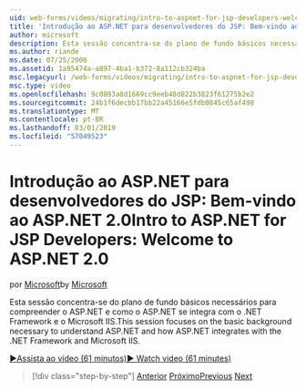 ```yaml
---
uid: web-forms/videos/migrating/intro-to-aspnet-for-jsp-developers-welcome-to-aspnet-20
title: 'Introdução ao ASP.NET para desenvolvedores do JSP: Bem-vindo ao ASP.NET 2.0 | Microsoft Docs'
author: microsoft
description: Esta sessão concentra-se do plano de fundo básicos necessários para compreender o ASP.NET e como o ASP.NET se integra com o .NET Framework e o Microsoft IIS.
ms.author: riande
ms.date: 07/25/2006
ms.assetid: 1a95474a-a897-4ba1-b372-8a112cb324ba
msc.legacyurl: /web-forms/videos/migrating/intro-to-aspnet-for-jsp-developers-welcome-to-aspnet-20
msc.type: video
ms.openlocfilehash: 9c0893a8d1669cc9eeb48d822b3823f61275b2e2
ms.sourcegitcommit: 24b1f6decbb17bb22a45166e5fdb0845c65af498
ms.translationtype: MT
ms.contentlocale: pt-BR
ms.lasthandoff: 03/01/2019
ms.locfileid: "57049523"
---
```

<a name="intro-to-aspnet-for-jsp-developers-welcome-to-aspnet-20"></a><span data-ttu-id="ee1a8-103">Introdução ao ASP.NET para desenvolvedores do JSP: Bem-vindo ao ASP.NET 2.0</span><span class="sxs-lookup"><span data-stu-id="ee1a8-103">Intro to ASP.NET for JSP Developers: Welcome to ASP.NET 2.0</span></span>
====================
<span data-ttu-id="ee1a8-104">por [Microsoft](https://github.com/microsoft)</span><span class="sxs-lookup"><span data-stu-id="ee1a8-104">by [Microsoft](https://github.com/microsoft)</span></span>

<span data-ttu-id="ee1a8-105">Esta sessão concentra-se do plano de fundo básicos necessários para compreender o ASP.NET e como o ASP.NET se integra com o .NET Framework e o Microsoft IIS.</span><span class="sxs-lookup"><span data-stu-id="ee1a8-105">This session focuses on the basic background necessary to understand ASP.NET and how ASP.NET integrates with the .NET Framework and Microsoft IIS.</span></span>

[<span data-ttu-id="ee1a8-106">&#9654;Assista ao vídeo (61 minutos)</span><span class="sxs-lookup"><span data-stu-id="ee1a8-106">&#9654; Watch video (61 minutes)</span></span>](https://channel9.msdn.com/Blogs/ASP-NET-Site-Videos/intro-to-aspnet-for-jsp-developers-welcome-to-aspnet-20)

> [!div class="step-by-step"]
> <span data-ttu-id="ee1a8-107">[Anterior](migrating-from-classic-asp-to-aspnet.md)
> [Próximo](intro-to-aspnet-for-jsp-developers-building-applications.md)</span><span class="sxs-lookup"><span data-stu-id="ee1a8-107">[Previous](migrating-from-classic-asp-to-aspnet.md)
[Next](intro-to-aspnet-for-jsp-developers-building-applications.md)</span></span>

